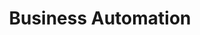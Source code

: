 ---
id: business-automation
title: Business Automation
description: The use-case of business automation
position: 1
---